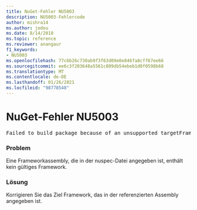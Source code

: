 ```yaml
---
title: NuGet-Fehler NU5003
description: NU5003-Fehlercode
author: mishra14
ms.author: jodou
ms.date: 8/14/2018
ms.topic: reference
ms.reviewer: anangaur
f1_keywords:
- NU5003
ms.openlocfilehash: 77c6b26c730ab9f3f63d09e0e846fa8cff67ee66
ms.sourcegitcommit: ee6c3f203648a5561c809db54ebeb1d0f0598b68
ms.translationtype: MT
ms.contentlocale: de-DE
ms.lasthandoff: 01/26/2021
ms.locfileid: "98778548"
---
```

# <a name="nuget-error-nu5003"></a>NuGet-Fehler NU5003
<pre>Failed to build package because of an unsupported targetFramework value on 'System.Net'.</pre>

### <a name="issue"></a>Problem

Eine Frameworkassembly, die in der nuspec-Datei angegeben ist, enthält kein gültiges Framework.


### <a name="solution"></a>Lösung

Korrigieren Sie das Ziel Framework, das in der referenzierten Assembly angegeben ist.

